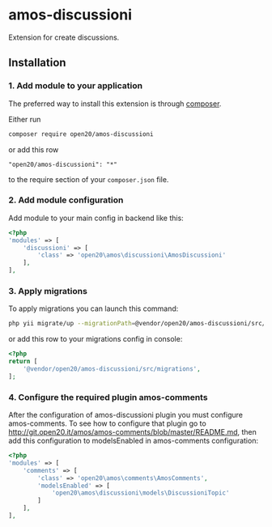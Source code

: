 # amos-discussioni

Extension for create discussions.

## Installation

### 1. Add module to your application

The preferred way to install this extension is through [composer](http://getcomposer.org/download/).

Either run

```bash
composer require open20/amos-discussioni
```

or add this row

```
"open20/amos-discussioni": "*"
```

to the require section of your `composer.json` file.

### 2. Add module configuration

Add module to your main config in backend like this:
	
```php
<?php
'modules' => [
    'discussioni' => [
        'class' => 'open20\amos\discussioni\AmosDiscussioni'
    ],
],
```

### 3. Apply migrations

To apply migrations you can launch this command:

```bash
php yii migrate/up --migrationPath=@vendor/open20/amos-discussioni/src/migrations
```

or add this row to your migrations config in console:

```php
<?php
return [
    '@vendor/open20/amos-discussioni/src/migrations',
];
```

### 4. Configure the required plugin amos-comments

After the configuration of amos-discussioni plugin you must configure amos-comments.
To see how to configure that plugin go to http://git.open20.it/amos/amos-comments/blob/master/README.md,
then add this configuration to modelsEnabled in amos-comments configuration:

```php
<?php
'modules' => [
    'comments' => [
        'class' => 'open20\amos\comments\AmosComments',
        'modelsEnabled' => [
            'open20\amos\discussioni\models\DiscussioniTopic'
        ]
    ],
],
```